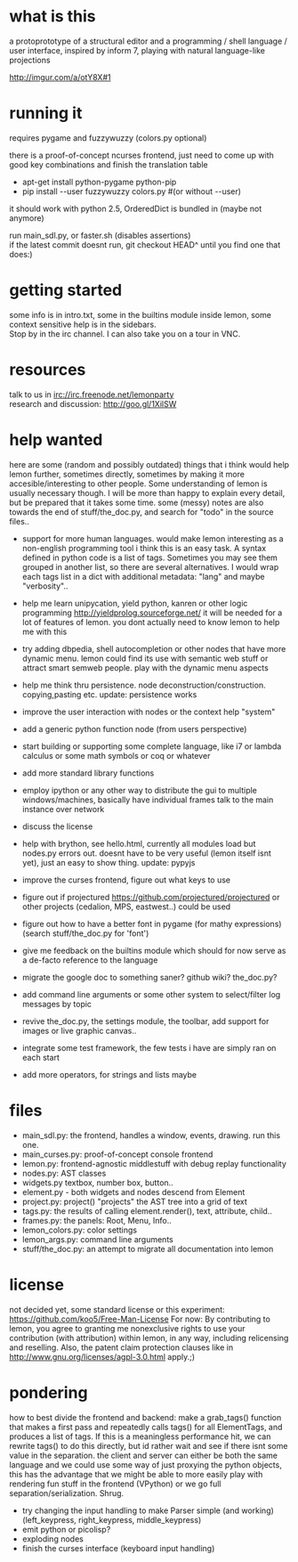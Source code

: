 what is this
===
a protoprototype of a structural editor and a programming / shell language / user interface, inspired by inform 7, playing with natural language-like projections

<http://imgur.com/a/otY8X#1>


running it
===
requires pygame and fuzzywuzzy (colors.py optional)  

there is a proof-of-concept ncurses frontend, just need to come up with good key combinations and finish the translation table

* apt-get install python-pygame python-pip
* pip install --user fuzzywuzzy colors.py
#(or without --user)

it should work with python 2.5, OrderedDict is bundled in (maybe not anymore)  

run main_sdl.py, or faster.sh (disables assertions)  
if the latest commit doesnt run, git checkout HEAD^ until you find one that does:)

getting started
===
some info is in intro.txt, some in the builtins module inside lemon,
some context sensitive help is in the sidebars.  
Stop by in the irc channel. I can also take you on a tour in VNC.


resources
===
talk to us in [irc://irc.freenode.net/lemonparty](irc://irc.freenode.net/lemonparty)  
research and discussion: http://goo.gl/1XilSW


help wanted
===
here are some (random and possibly outdated) things that i think would help lemon further, sometimes directly, sometimes by making it more
accesible/interesting to other people. Some understanding of lemon is usually
necessary though. I will be more than happy to explain every detail, but be prepared that it takes some time.
some (messy) notes are also towards the end of stuff/the_doc.py, and search for "todo" in the source files..

* support for more human languages.
 would make lemon interesting as a non-english programming tool
 i think this is an easy task. A syntax defined in python code is a list of tags.
 Sometimes you may see them grouped in another list, so there are several alternatives.
 I would wrap each tags list in a dict with additional metadata: "lang" and maybe "verbosity"..  
* help me learn unipycation, yield python, kanren or other logic programming
<http://yieldprolog.sourceforge.net/>
 it will be needed for a lot of features of lemon.
 you dont actually need to know lemon to help me with this

* try adding dbpedia, shell autocompletion or other nodes that have more dynamic menu.
 lemon could find its use with semantic web stuff or attract smart semweb people.
 play with the dynamic menu aspects
 
* help me think thru persistence. node deconstruction/construction. copying,pasting etc. update: persistence works

* improve the user interaction with nodes or the context help "system"

* add a generic python function node (from users perspective)

* start building or supporting some complete language, like i7 or lambda calculus or some math symbols or coq or whatever

* add more standard library functions

* employ ipython or any other way to distribute the gui to multiple windows/machines, basically have individual frames talk to the main instance over network

* discuss the license

* help with brython, see hello.html, currently all modules load but nodes.py errors out.
 doesnt have to be very useful (lemon itself isnt yet), just an easy to show thing. update: pypyjs

* improve the curses frontend, figure out what keys to use

* figure out if projectured <https://github.com/projectured/projectured> or other projects (cedalion, MPS, eastwest..) could be used

* figure out how to have a better font in pygame (for mathy expressions) (search stuff/the_doc.py for 'font')

* give me feedback on the builtins module which should for now serve as a de-facto reference to the language

* migrate the google doc to something saner? github wiki? the_doc.py?

* add command line arguments or some other system to select/filter log messages by topic

* revive the_doc.py, the settings module, the toolbar, add support for images or live graphic canvas..

* integrate some test framework, the few tests i have are simply ran on each start

* add more operators, for strings and lists maybe


files
===
* main_sdl.py: the frontend, handles a window, events, drawing. run this one.
* main_curses.py: proof-of-concept console frontend
* lemon.py: frontend-agnostic middlestuff with debug replay functionality
* nodes.py: AST classes
* widgets.py textbox, number box, button..
* element.py - both widgets and nodes descend from Element
* project.py: project() "projects" the AST tree into a grid of text
* tags.py: the results of calling element.render(), text, attribute, child..
* frames.py: the panels: Root, Menu, Info..
* lemon_colors.py: color settings
* lemon_args.py: command line arguments
* stuff/the_doc.py: an attempt to migrate all documentation into lemon



license
===
not decided yet, some standard license or this experiment: <https://github.com/koo5/Free-Man-License> 
For now: By contributing to lemon, you agree to granting me nonexclusive rights to use your contribution (with attribution) within lemon, in any way, including relicensing and reselling. Also, the patent claim protection clauses like in http://www.gnu.org/licenses/agpl-3.0.html apply.;)


pondering
===
how to best divide the frontend and backend: make a grab_tags() function that makes a first pass and repeatedly calls tags() for all ElementTags, and produces a list of tags.
If this is a meaningless performance hit, we can rewrite tags() to do this directly, but id rather wait and see if there isnt some value in the separation.
the client and server can either be both the same language and we could use some way of just proxying the python objects, this has the advantage that we might be able to more easily play with rendering fun stuff in the frontend (VPython)
or we go full separation/serialization. Shrug.

* try changing the input handling to make Parser simple (and working) (left_keypress, right_keypress, middle_keypress)
* emit python or picolisp?
* exploding nodes
* finish the curses interface (keyboard input handling)
